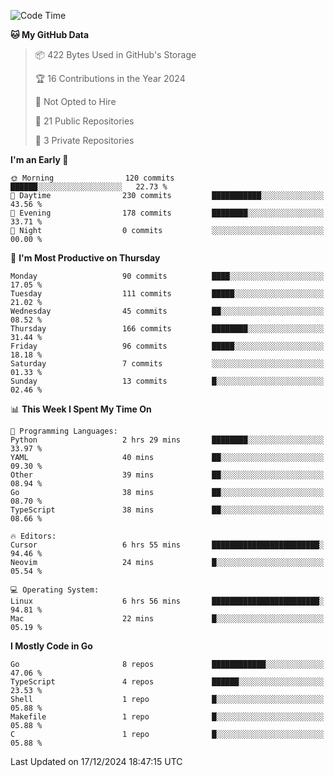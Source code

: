 <!--START_SECTION:waka-->
![Code Time](http://img.shields.io/badge/Code%20Time-1%2C005%20hrs%2018%20mins-blue)

**🐱 My GitHub Data** 

> 📦 422 Bytes Used in GitHub's Storage 
 > 
> 🏆 16 Contributions in the Year 2024
 > 
> 🚫 Not Opted to Hire
 > 
> 📜 21 Public Repositories 
 > 
> 🔑 3 Private Repositories 
 > 
**I'm an Early 🐤** 

```text
🌞 Morning                120 commits         ██████░░░░░░░░░░░░░░░░░░░   22.73 % 
🌆 Daytime                230 commits         ███████████░░░░░░░░░░░░░░   43.56 % 
🌃 Evening                178 commits         ████████░░░░░░░░░░░░░░░░░   33.71 % 
🌙 Night                  0 commits           ░░░░░░░░░░░░░░░░░░░░░░░░░   00.00 % 
```
📅 **I'm Most Productive on Thursday** 

```text
Monday                   90 commits          ████░░░░░░░░░░░░░░░░░░░░░   17.05 % 
Tuesday                  111 commits         █████░░░░░░░░░░░░░░░░░░░░   21.02 % 
Wednesday                45 commits          ██░░░░░░░░░░░░░░░░░░░░░░░   08.52 % 
Thursday                 166 commits         ████████░░░░░░░░░░░░░░░░░   31.44 % 
Friday                   96 commits          █████░░░░░░░░░░░░░░░░░░░░   18.18 % 
Saturday                 7 commits           ░░░░░░░░░░░░░░░░░░░░░░░░░   01.33 % 
Sunday                   13 commits          █░░░░░░░░░░░░░░░░░░░░░░░░   02.46 % 
```


📊 **This Week I Spent My Time On** 

```text
💬 Programming Languages: 
Python                   2 hrs 29 mins       ████████░░░░░░░░░░░░░░░░░   33.97 % 
YAML                     40 mins             ██░░░░░░░░░░░░░░░░░░░░░░░   09.30 % 
Other                    39 mins             ██░░░░░░░░░░░░░░░░░░░░░░░   08.94 % 
Go                       38 mins             ██░░░░░░░░░░░░░░░░░░░░░░░   08.70 % 
TypeScript               38 mins             ██░░░░░░░░░░░░░░░░░░░░░░░   08.66 % 

🔥 Editors: 
Cursor                   6 hrs 55 mins       ████████████████████████░   94.46 % 
Neovim                   24 mins             █░░░░░░░░░░░░░░░░░░░░░░░░   05.54 % 

💻 Operating System: 
Linux                    6 hrs 56 mins       ████████████████████████░   94.81 % 
Mac                      22 mins             █░░░░░░░░░░░░░░░░░░░░░░░░   05.19 % 
```

**I Mostly Code in Go** 

```text
Go                       8 repos             ████████████░░░░░░░░░░░░░   47.06 % 
TypeScript               4 repos             ██████░░░░░░░░░░░░░░░░░░░   23.53 % 
Shell                    1 repo              █░░░░░░░░░░░░░░░░░░░░░░░░   05.88 % 
Makefile                 1 repo              █░░░░░░░░░░░░░░░░░░░░░░░░   05.88 % 
C                        1 repo              █░░░░░░░░░░░░░░░░░░░░░░░░   05.88 % 
```




 Last Updated on 17/12/2024 18:47:15 UTC
<!--END_SECTION:waka-->
